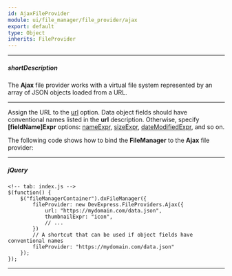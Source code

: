 ```yaml
---
id: AjaxFileProvider
module: ui/file_manager/file_provider/ajax
export: default
type: Object
inherits: FileProvider
---
```

---
##### shortDescription
The **Ajax** file provider works with a virtual file system represented by an array of JSON objects loaded from a URL.

---
Assign the URL to the [url](/Documentation/ApiReference/UI_Widgets/dxFileManager/File_Providers/Ajax/Configuration/#url) option. Data object fields should have conventional names listed in the **url** description. Otherwise, specify **[fieldName]Expr** options: [nameExpr](/Documentation/ApiReference/UI_Widgets/dxFileManager/File_Providers/Ajax/Configuration/#nameExpr), [sizeExpr](/Documentation/ApiReference/UI_Widgets/dxFileManager/File_Providers/Ajax/Configuration/#sizeExpr), [dateModifiedExpr](/Documentation/ApiReference/UI_Widgets/dxFileManager/File_Providers/Ajax/Configuration/#dateModifiedExpr), and so on.

The following code shows how to bind the **FileManager** to the **Ajax** file provider:

---
##### jQuery

    <!-- tab: index.js -->
    $(function() {
        $("fileManagerContainer").dxFileManager({
            fileProvider: new DevExpress.FileProviders.Ajax({
                url: "https://mydomain.com/data.json",
                thumbnailExpr: "icon",
                // ...
            })
            // A shortcut that can be used if object fields have conventional names
            fileProvider: "https://mydomain.com/data.json"
        });
    });

---
